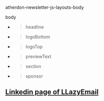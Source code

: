 atherdon-newsletter-js-layouts-body

body
  - > headline
  - > logoBottom
  - > logoTop
  - > previewText
  - > section
  - > sponsor


## [Linkedin page of LLazyEmail](https://www.linkedin.com/company/llazyemail/)
